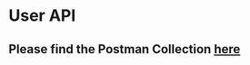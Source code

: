 # User API 

## Please find the Postman Collection [here](https://www.getpostman.com/collections/47b2adcfc2824188c68f )
